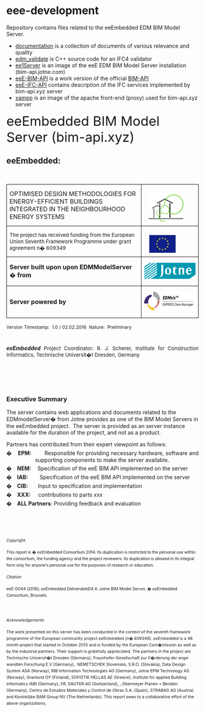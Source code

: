 # eee-development

Repository contains files related to the eeEmbedded EDM BIM Model Server.  


* [documentation](documentation/README.md) is a collection of documents of various relevance and quality
* [edm_validate](edm_validate/README.md) is C++ source code for an IFC4 validator
* [ee1Server](ee1Server/README.md) is an image of the eeE EDM BIM Model Server installation (bim-api.jotne.com)
* [eeE-BIM-API](eeE-BIM-API/README.md) is a work version of the official [BIM-API](https://github.com/BIMit/ModelAPI)
* [eeE-IFC-API](eeE-IFC-API/README.md) contains description of the IFC services implemented by bim-api.xyz server
* [xampp](xampp/README.md) is an image of the apache front-end (proxy) used for bim-api.xyz server


<html>

<head>
<meta http-equiv=Content-Type content="text/html; charset=windows-1252">
<meta name=Generator content="Microsoft Word 12 (filtered)">
<title>Jotne eeEmbedded BIM Model Server</title>
<style>
</style>

</head>

<body lang=NO-BOK link=blue vlink=purple>

<div class=WordSection1>

<p class=MsoNoSpacing align=left style='text-align:left'><span
lang=EN-US style='font-size:26.0pt'>eeEmbedded BIM Model Server (bim-api.xyz)</span></p>

<h2><span lang=EN-US>eeEmbedded:</span></h2>

<p class=MsoNormal><span lang=EN-US>&nbsp;</span></p>

<table class=MsoNormalTable border=0 cellspacing=0 cellpadding=0
 style='border-collapse:collapse'>
 <tr>
  <td width=415 style='width:311.45pt;border:solid windowtext 1.0pt;padding:
  0cm 5.4pt 0cm 5.4pt'>
  <p class=MsoNormal><span class=MsoIntenseEmphasis><span lang=EN-US
  style='font-size:12.0pt'>OPTIMISED DESIGN METHODOLOGIES FOR ENERGY-EFFICIENT
  BUILDINGS INTEGRATED IN THE NEIGHBOURHOOD ENERGY SYSTEMS</span></span></p>
  </td>
  <td width=180 style='width:134.7pt;border:solid windowtext 1.0pt;border-left:
  none;padding:0cm 5.4pt 0cm 5.4pt'>
  <p class=MsoNormal><img width=97 height=76 src="index_files/image002.gif"
  align=left hspace=12></p>
  </td>
 </tr>
 <tr>
  <td width=415 style='width:311.45pt;border:solid windowtext 1.0pt;border-top:
  none;padding:0cm 5.4pt 0cm 5.4pt'>
  <p class=MsoNormal><span lang=EN-US style='font-size:10.0pt'>The project has
  received funding from the European Union Seventh Framework Programme under
  grant agreement n� 609349</span></p>
  </td>
  <td width=180 style='width:134.7pt;border-top:none;border-left:none;
  border-bottom:solid windowtext 1.0pt;border-right:solid windowtext 1.0pt;
  padding:0cm 5.4pt 0cm 5.4pt'>
  <p class=MsoNormal><img width=72 height=49 src="index_files/image001.jpg"
  align=left hspace=12></p>
  </td>
 </tr>
 <tr>
  <td width=415 style='width:311.45pt;border:solid windowtext 1.0pt;border-top:
  none;padding:0cm 5.4pt 0cm 5.4pt'>
  <p class=MsoNormal><b><span lang=EN-US style='font-size:12.0pt'>Server built
  upon upon EDMModelServer � from </span></b></p>
  </td>
  <td width=180 style='width:134.7pt;border-top:none;border-left:none;
  border-bottom:solid windowtext 1.0pt;border-right:solid windowtext 1.0pt;
  padding:0cm 5.4pt 0cm 5.4pt'>
  <p class=MsoNormal><img width=157 height=44 src="index_files/image003.gif"></p>
  </td>
 </tr>
 <tr>
  <td width=415 style='width:311.45pt;border:solid windowtext 1.0pt;border-top:
  none;padding:0cm 5.4pt 0cm 5.4pt'>
  <p class=MsoNormal><b><span lang=EN-US style='font-size:12.0pt'>Server
  powered by</span></b></p>
  </td>
  <td width=180 valign=top style='width:134.7pt;border-top:none;border-left:
  none;border-bottom:solid windowtext 1.0pt;border-right:solid windowtext 1.0pt;
  padding:0cm 5.4pt 0cm 5.4pt'>
  <p class=MsoNormal><img width=153 height=52 src="index_files/image004.jpg"></p>
  </td>
 </tr>
</table>

<p class=Autor align=left style='margin-top:6.0pt;margin-right:0cm;margin-bottom:
6.0pt;margin-left:0cm;text-align:left'><span class=bold><span lang=EN-US
style='font-size:9.0pt;line-height:115%'>Version Timestamp</span></span><span
class=bold><span lang=EN-US style='font-size:9.0pt;line-height:115%;font-weight:
normal'>:&nbsp; 1.0 / 02.02.2016&nbsp; </span></span><span class=bold><span
lang=EN-US style='font-size:9.0pt;line-height:115%'>Nature:&nbsp; </span></span><span
class=bold><span lang=EN-US style='font-size:9.0pt;line-height:115%;font-weight:
normal'>Preliminary</span></span></p>

<p class=MsoNormal style='margin-top:0cm;text-align:justify'><span lang=EN-US>&nbsp;</span></p>

<p class=MsoNormal style='margin-top:0cm;text-align:justify'><b><i><span
lang=EN-US>eeEmbedded</span></i></b><span lang=EN-US> </span><span lang=EN-GB
style='font-size:10.0pt'>Project Coordinator: R. J. Scherer, Institute for
Construction Informatics, Technische Universit�t Dresden, Germany</span></p>

<p class=MsoNormal style='margin-bottom:4.0pt'><span lang=EN-US>&nbsp;</span></p>

<h3><a name="_Toc422482926"></a><a name="_Toc374097651"></a><span lang=EN-US>&nbsp;</span></h3>

<h3><span lang=EN-US>Executive Summary</span></h3>

<p class=MsoNormal><span lang=EN-US>The server contains web applications and
documents related to the EDMmodelServer� from Jotne provides as one of the BIM
Model Servers in the eeEmbedded project. &nbsp;The server is provided as an
server instance available for the duration of the project, and not as a
product. </span></p>

<p class=MsoNormal style='margin-bottom:4.0pt'><span lang=EN-US>Partners has
contributed from their expert viewpoint as follows:</span></p>

<p class=MsoListParagraph style='margin-top:0cm;margin-right:0cm;margin-bottom:
3.0pt;margin-left:2.0cm;text-align:justify;text-indent:-2.0cm;line-height:normal'><span
lang=EN-US style='font-family:Symbol'>�</span><span lang=EN-US
style='font-size:7.0pt;font-family:"Times New Roman","serif"'>&nbsp;&nbsp;&nbsp;&nbsp;&nbsp;
</span><b><span lang=EN-US>EPM:</span></b><span lang=EN-US>
&nbsp;&nbsp;&nbsp;&nbsp;&nbsp;&nbsp; Responsible for providing necessary hardware,
software and supporting components to make the server available.</span></p>

<p class=MsoListParagraph style='margin-top:0cm;margin-right:0cm;margin-bottom:
3.0pt;margin-left:36.0pt;text-align:justify;text-indent:-36.0pt;line-height:
normal'><span lang=EN-US style='font-family:Symbol'>�</span><span lang=EN-US
style='font-size:7.0pt;font-family:"Times New Roman","serif"'>&nbsp;&nbsp;&nbsp;&nbsp;&nbsp;
</span><b><span lang=EN-US>NEM:&nbsp;&nbsp;&nbsp;&nbsp; </span></b><span
lang=EN-US>Specification of the eeE BIM API implemented on the server</span></p>

<p class=MsoListParagraph style='margin-top:0cm;margin-right:0cm;margin-bottom:
3.0pt;margin-left:36.0pt;text-align:justify;text-indent:-36.0pt;line-height:
normal'><span lang=EN-US style='font-family:Symbol'>�</span><span lang=EN-US
style='font-size:7.0pt;font-family:"Times New Roman","serif"'>&nbsp;&nbsp;&nbsp;&nbsp;&nbsp;
</span><b><span lang=EN-US>IAB: </span></b><span lang=EN-US>&nbsp;&nbsp;&nbsp;&nbsp;&nbsp;&nbsp;&nbsp;Specification
of the eeE BIM API implemented on the server</span></p>

<p class=MsoListParagraph style='margin-top:0cm;margin-right:0cm;margin-bottom:
3.0pt;margin-left:36.0pt;text-align:justify;text-indent:-36.0pt;line-height:
normal'><span lang=EN-US style='font-family:Symbol'>�</span><span lang=EN-US
style='font-size:7.0pt;font-family:"Times New Roman","serif"'>&nbsp;&nbsp;&nbsp;&nbsp;&nbsp;
</span><b><span lang=EN-US>CIB:&nbsp;&nbsp;&nbsp;&nbsp;&nbsp; &nbsp;&nbsp;</span></b><span
lang=EN-US>Input to specification and implementation</span></p>

<p class=MsoListParagraph style='margin-top:0cm;margin-right:0cm;margin-bottom:
3.0pt;margin-left:36.0pt;text-align:justify;text-indent:-36.0pt;line-height:
normal'><span style='font-family:Symbol'>�</span><span lang=EN-US
style='font-size:7.0pt;font-family:"Times New Roman","serif"'>&nbsp;&nbsp;&nbsp;&nbsp;&nbsp;
</span><b><span lang=EN-US>XXX:&nbsp;&nbsp;&nbsp;&nbsp;&nbsp; </span></b><span
lang=EN-US>contributions to parts xxx</span></p>

<p class=MsoListParagraph style='margin-top:0cm;margin-right:0cm;margin-bottom:
3.0pt;margin-left:36.0pt;text-align:justify;text-indent:-36.0pt;line-height:
normal'><span lang=EN-US style='font-family:Symbol'>�</span><span lang=EN-US
style='font-size:7.0pt;font-family:"Times New Roman","serif"'>&nbsp;&nbsp;&nbsp;&nbsp;&nbsp;
</span><b><span lang=EN-US>ALL Partners</span></b><span lang=EN-US>: Providing
feedback and evaluation</span></p>

<p class=MsoNormal style='text-autospace:none'><span lang=EN-GB
style='font-size:12.0pt;font-family:"Times New Roman","serif"'>&nbsp;</span></p>

<p class=MsoNormal><em><span lang=EN-US style='font-size:8.0pt'>&nbsp;</span></em></p>

<p class=MsoNormal><em><span lang=EN-US style='font-size:8.0pt'>Copyright</span></em></p>

<p class=MsoNormal><span lang=EN-US style='font-size:8.0pt;letter-spacing:-.1pt'>This
report is � <i>ee</i>Embedded Consortium 2014. Its duplication is restricted to
the personal use within the consortium, the funding agency and the project
reviewers. Its duplication is allowed in its integral form only for anyone's
personal use for the purposes of research or education.</span></p>

<p class=MsoNormal style='margin-top:2.0pt;margin-right:0cm;margin-bottom:2.0pt;
margin-left:0cm'><a name="_Toc374097652"><em><span lang=EN-US style='font-size:
8.0pt'>Citation</span></em></a></p>

<p class=MsoNormal><span lang=EN-US style='font-size:8.0pt;letter-spacing:-.1pt'>eeE-D044
(2016); <i>ee</i>Embedded DeliverableD4.4: Jotne </span><span lang=EN-US
style='font-size:8.0pt'>BIM Model Server, <span style='letter-spacing:-.1pt'>� <i>ee</i>Embedded
Consortium, Brussels.</span></span></p>

<p class=MsoNormal><span lang=EN-US style='font-size:12.0pt;letter-spacing:
-.1pt'>&nbsp;</span></p>

<p class=MsoNormal><a name="_Toc374097653"><em><span lang=EN-US
style='font-size:8.0pt'>Acknowledgements</span></em></a></p>

<p class=MsoNormal><span lang=EN-US style='font-size:8.0pt'>The work presented
on this server has been conducted in the context of the seventh framework
programme of the European community project <i>ee</i>Embedded (n� 609349). <i>ee</i>Embedded
is a 48 month project that started in October 2013 and is funded by the
European Com�mission as well as by the industrial partners. Their support is
gratefully appreciated. The partners in the project are Technische Universit�t
Dresden (Germany), Fraunhofer-Gesellschaft zur F�rderung der angewandten
Forschung E.V (Germany), &nbsp;NEMETSCHEK Slovensko, S.R.O. (Slovakia), Data
Design System ASA (Norway), RIB Information Technologies AG (Germany), Jotne
EPM Technology AS (Norway), Granlund OY (Finland), SOFISTIK HELLAS AE (Greece),
Institute for applied Building Informatics IABI (Germany), FR. SAUTER AG
(Switzerland), , Obermeyer Planen + Beraten (Germany), Centro de Estudios
Materiales y Control de Obras S.A. (Spain), STRABAG AG (Austria) and
Koninklijke BAM Group NV (The Netherlands). This report owes to a collaborative
effort of the above organizations.</span></p>

<p class=MsoNormal><span lang=EN-US style='font-size:8.0pt'>&nbsp;</span></p>

<p class=MsoNormal style='margin-top:0cm;text-align:justify'><span lang=EN-US>&nbsp;</span></p>

</div>

</body>

</html>




  

